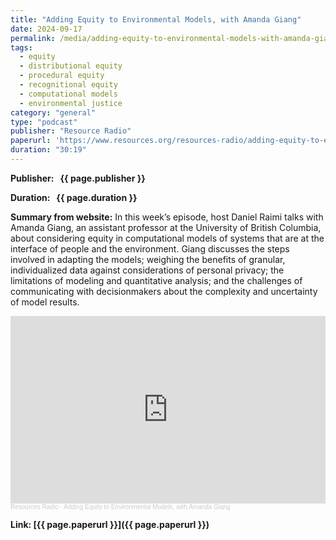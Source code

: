```yaml
---
title: "Adding Equity to Environmental Models, with Amanda Giang"
date: 2024-09-17
permalink: /media/adding-equity-to-environmental-models-with-amanda-giang
tags:
  - equity
  - distributional equity
  - procedural equity
  - recognitional equity
  - computational models
  - environmental justice
category: "general"
type: "podcast"
publisher: "Resource Radio"
paperurl: 'https://www.resources.org/resources-radio/adding-equity-to-environmental-models-with-amanda-giang/'
duration: "30:19"
---
```


<!-- Google tag (gtag.js) -->
<script async src="https://www.googletagmanager.com/gtag/js?id=G-8CEVZ95BRH"></script>
<script>
  window.dataLayer = window.dataLayer || [];
  function gtag(){dataLayer.push(arguments);}
  gtag('js', new Date());

  gtag('config', 'G-8CEVZ95BRH');
</script>

**<span class="bold-podcast">Publisher: </span>&nbsp;<span class="text-podcast"> {{ page.publisher }}</span>**

**<span class="bold-podcast">Duration: </span>&nbsp;<span class="text-podcast"> {{ page.duration }}</span>**

**<span class="bold-podcast">Summary from website:</span>**
In this week’s episode, host Daniel Raimi talks with Amanda Giang, an assistant professor at the University of British Columbia, about considering equity in computational models of systems that are at the interface of people and the environment. Giang discusses the steps involved in adapting the models; weighing the benefits of granular, individualized data against considerations of personal privacy; the limitations of modeling and quantitative analysis; and the challenges of communicating with decisionmakers about the complexity and uncertainty of model results.

<iframe width="100%" height="300" scrolling="no" frameborder="no" allow="autoplay" src="https://w.soundcloud.com/player/?url=https%3A//api.soundcloud.com/tracks/1918233350&color=%23ff5500&auto_play=false&hide_related=false&show_comments=true&show_user=true&show_reposts=false&show_teaser=true&visual=true"></iframe><div style="font-size: 10px; color: #cccccc;line-break: anywhere;word-break: normal;overflow: hidden;white-space: nowrap;text-overflow: ellipsis; font-family: Interstate,Lucida Grande,Lucida Sans Unicode,Lucida Sans,Garuda,Verdana,Tahoma,sans-serif;font-weight: 100;"><a href="https://soundcloud.com/resourcesradio" title="Resources Radio" target="_blank" style="color: #cccccc; text-decoration: none;">Resources Radio</a> · <a href="https://soundcloud.com/resourcesradio/adding-equity-to-environmental-models-with-amanda-giang" title="Adding Equity to Environmental Models, with Amanda Giang" target="_blank" style="color: #cccccc; text-decoration: none;">Adding Equity to Environmental Models, with Amanda Giang</a></div>

**<span class="small-podcast">Link:</span>&nbsp;<span class="links-podcast">[{{ page.paperurl }}]({{ page.paperurl }})</span>**